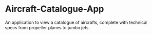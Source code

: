 # Aircraft-Catalogue-App
An application to view a catalogue of aircrafts, complete with technical specs from propeller planes to jumbo jets.
